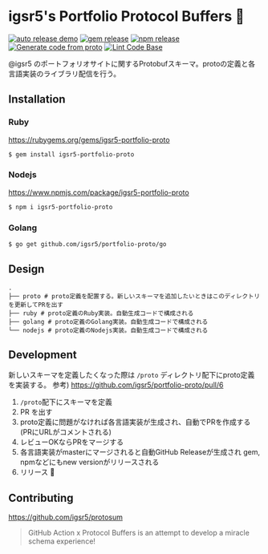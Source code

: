 # igsr5's Portfolio Protocol Buffers 🐃


[![auto release demo](https://github.com/igsr5/portfolio-proto/actions/workflows/create-release.yml/badge.svg)](https://github.com/igsr5/portfolio-proto/actions/workflows/create-release.yml)
[![gem release](https://github.com/igsr5/portfolio-proto/actions/workflows/gem-release.yml/badge.svg)](https://github.com/igsr5/portfolio-proto/actions/workflows/gem-release.yml)
[![npm release](https://github.com/igsr5/portfolio-proto/actions/workflows/npm-release.yml/badge.svg)](https://github.com/igsr5/portfolio-proto/actions/workflows/npm-release.yml)
[![Generate code from proto](https://github.com/igsr5/portfolio-proto/actions/workflows/gen-from-proto.yml/badge.svg)](https://github.com/igsr5/portfolio-proto/actions/workflows/gen-from-proto.yml)
[![Lint Code Base](https://github.com/igsr5/portfolio-proto/actions/workflows/linter.yml/badge.svg)](https://github.com/igsr5/portfolio-proto/actions/workflows/linter.yml)


@igsr5 のポートフォリオサイトに関するProtobufスキーマ。protoの定義と各言語実装のライブラリ配信を行う。

## Installation

### Ruby
https://rubygems.org/gems/igsr5-portfolio-proto
```sh
$ gem install igsr5-portfolio-proto
```

### Nodejs
https://www.npmjs.com/package/igsr5-portfolio-proto
```sh
$ npm i igsr5-portfolio-proto
```

### Golang
```sh
$ go get github.com/igsr5/portfolio-proto/go
```

## Design

```
.
├── proto # proto定義を配置する。新しいスキーマを追加したいときはこのディレクトリを更新してPRを出す
├── ruby # proto定義のRuby実装。自動生成コードで構成される
├── golang # proto定義のGolang実装。自動生成コードで構成される
└── nodejs # proto定義のNodejs実装。自動生成コードで構成される
```


## Development

新しいスキーマを定義したくなった際は `/proto` ディレクトリ配下にproto定義を実装する。
参考) https://github.com/igsr5/portfolio-proto/pull/6

1. `/proto`配下にスキーマを定義
2. PR を出す
3. proto定義に問題がなければ各言語実装が生成され、自動でPRを作成する(PRにURLがコメントされる)
4. レビューOKならPRをマージする
5. 各言語実装がmasterにマージされると自動GitHub Releaseが生成され gem, npmなどにもnew versionがリリースされる
6. リリース 🎉

## Contributing
https://github.com/igsr5/protosum
> GitHub Action x Protocol Buffers is an attempt to develop a miracle schema experience!
